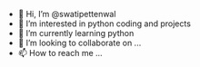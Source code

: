 - 👋 Hi, I’m @swatipettenwal
- 👀 I’m interested in python coding and projects
- 🌱 I’m currently learning python
- 💞️ I’m looking to collaborate on ...
- 📫 How to reach me ...

<!---
swatipettenwal/swatipettenwal is a ✨ special ✨ repository because its `README.md` (this file) appears on your GitHub profile.
You can click the Preview link to take a look at your changes.
--->
